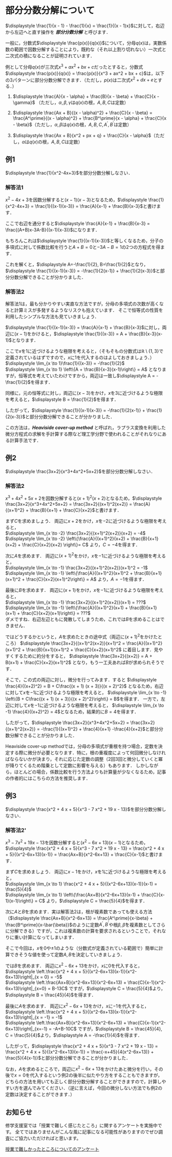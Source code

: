 <script type="text/x-mathjax-config">MathJax.Hub.Config({tex2jax:{inlineMath:[['\$','\$'],['\\(','\\)']],processEscapes:true},CommonHTML: {matchFontHeight:false}});</script>
<script type="text/javascript" async src="https://cdnjs.cloudflare.com/ajax/libs/mathjax/2.7.1/MathJax.js?config=TeX-MML-AM_CHTML"></script>

# 部分分数分解について

$\displaystyle \frac{1}{x - 1} - \frac{1}{x} = \frac{1}{(x - 1)x}$に対して，右辺から左辺へと直す操作を ***部分分数分解*** と呼びます．

一般に，分数式$\displaystyle \frac{p(x)}{q(x)}$について，分母$q(x)$は，実数係数の範囲で因数分解することにより，既約な（それ以上割り切れない）一次式と二次式の積になることが証明されています．

例として分母$q(x)$が三次式$x^3 + ax^2 + bx + c$だったとすると，分数式$\displaystyle \frac{p(x)}{q(x)} = \frac{p(x)}{x^3 + ax^2 + bx + c}$は，以下の3パターンに部分分数分解できます．（ただし，$p(x)$は二次式$x^2 + dx + e$とする．）

1. $\displaystyle \frac{A}{x - \alpha} + \frac{B}{x - \beta} + \frac{C}{x - \gamma}$ （ただし，$\alpha, \beta, \gamma$は$q(x)$の根，$A, B, C$は定数）

2. $\displaystyle \frac{Ax + B}{(x - \alpha)^2} + \frac{C}{x - \beta} = \frac{A^\prime}{(x - \alpha)^2} + \frac{B^\prime}{x - \alpha} + \frac{C}{x - \beta}$（ただし，$\alpha, \beta$は$q(x)$の根，$A, B, C, A^\prime, B^\prime$は定数）

3. $\displaystyle \frac{Ax + B}{x^2 + px + q} + \frac{C}{x - \alpha}$（ただし，$\alpha$は$q(x)$の根，$A, B, C$は定数）

## 例1
$\displaystyle \frac{1}{x^2-4x+3}$を部分分数分解しなさい．

### 解答法1
$x^2-4x+3$を因数分解すると$(x-1)(x-3)$となるため，$\displaystyle \frac{1}{x^2-4x+3} = \frac{1}{(x-1)(x-3)} = \frac{A}{x-1} + \frac{B}{x-3}$と書けます．

ここで右辺を通分すると$\displaystyle \frac{A}{x-1} + \frac{B}{x-3} = \frac{(A+B)x-3A-B}{(x-1)(x-3)}$になります．

もちろんこれは$\displaystyle \frac{1}{(x-1)(x-3)}$と等しくなるため，分子の多項式に対して係数比較を行うと$A+B=0$と$-3A-B=1$の2つの方程式を得ます．

これを解くと，$\displaystyle A=-\frac{1}{2}, B=\frac{1}{2}$となり，$\displaystyle \frac{1}{(x-1)(x-3)} = -\frac{1}{2(x-1)} + \frac{1}{2(x-3)}$と部分分数分解できることが分かりました．

### 解答法2
解答法1は，最も分かりやすい実直な方法ですが，分母の多項式の次数が高くなると計算ミスが多発するようなリスクも抱えています．
そこで恒等式の性質を利用したシンプルな方法も見ていきましょう．

$\displaystyle \frac{1}{(x-1)(x-3)} = \frac{A}{x-1} + \frac{B}{x-3}$に対し，両辺に$(x-1)$をかけると，$\displaystyle \frac{1}{(x-3)} = A + \frac{B}{x-3}(x-1)$となります．

ここで$x$を$1$に近づけるような極限を考えると，（そもそもの分数式は$\mathbb{R}\setminus\{1,3\}$で定義されているはずですので，$x$に$1$を代入するのはよしておきましょう．）
$\displaystyle \lim_{x \to 1}\frac{1}{(x-3)} = -\frac{1}{2}$  
$\displaystyle \lim_{x \to 1} \left\{A + \frac{B}{x-3}(x-1)\right\} = A$
となりますが，恒等式を考えていたわけですから，両辺は一致し$\displaystyle A = -\frac{1}{2}$を得ます．

同様に，元の恒等式に対し，両辺に$(x-3)$をかけ，$x$を$3$に近づけるような極限を考えると，$\displaystyle B = \frac{1}{2}$を得ます．

したがって，$\displaystyle \frac{1}{(x-1)(x-3)} = -\frac{1}{2(x-1)} + \frac{1}{2(x-3)}$と部分分数分解できることが分かりました．

この方法は，***Heaviside cover-up method*** と呼ばれ，ラプラス変換を利用した微分方程式の求解を手計算する際など理工学分野で使われることがそれなりにある計算手法です．

## 例2
$\displaystyle \frac{3x+2}{x^3+4x^2+5x+2}$を部分分数分解しなさい．

### 解答法2
$x^3+4x^2+5x+2$を因数分解すると$(x+1)^2(x+2)$となるため，$\displaystyle \frac{3x+2}{x^3+4x^2+5x+2} = \frac{3x+2}{(x+1)^2(x+2)} = \frac{A}{(x+1)^2} + \frac{B}{x+1} + \frac{C}{x+2}$と書けます．

まず$C$を求めましょう．
両辺に$x+2$をかけ，$x$を$-2$に近づけるような極限を考えると，  
$\displaystyle \lim_{x \to -2} \frac{3x+2}{(x+1)^2(x+2)}(x+2) = -4$  
$\displaystyle \lim_{x \to -2} \left\{\frac{A}{(x+1)^2}(x+2) + \frac{B}{x+1}(x+2) + \frac{C}{x+2}(x+2) \right\}= C$
より，$C = -4$を得ます．

次に$A$を求めます．
両辺に$(x+1)^2$をかけ，$x$を$-1$に近づけるような極限を考えると，  
$\displaystyle \lim_{x \to -1} \frac{3x+2}{(x+1)^2(x+2)}(x+1)^2 = -1$  
$\displaystyle \lim_{x \to -1} \left\{\frac{A}{(x+1)^2}(x+1)^2 + \frac{B}{x+1}(x+1)^2 + \frac{C}{x+2}(x+1)^2\right\} = A$
より，$A = -1$を得ます．

最後に$B$を求めます．
両辺に$(x+1)$をかけ，$x$を$-1$に近づけるような極限を考えると，  
$\displaystyle \lim_{x \to -1} \frac{3x+2}{(x+1)^2(x+2)}(x+1) = ???$  
$\displaystyle \lim_{x \to -1} \left\{\frac{A}{(x+1)^2}(x+1) + \frac{B}{x+1}(x+1) + \frac{C}{x+2}(x+1)\right\} = ???$  
ダメですね．右辺左辺ともに発散してしまうため，これでは$B$を求めることはできません．

ではどうするかというと，$A$を求めたときの途中式（両辺に$(x+1)^2$をかけたところ）
$\displaystyle \frac{3x+2}{(x+1)^2(x+2)}(x+1)^2 = \frac{A}{(x+1)^2}(x+1)^2 + \frac{B}{x+1}(x+1)^2 + \frac{C}{x+2}(x+1)^2$
に着目します．見やすくするために約分をすると，
$\displaystyle \frac{3x+2}{(x+2)} = A + B(x+1) + \frac{C}{x+2}(x+1)^2$
となり，もう一工夫あれば$B$が求められそうです．

そこで，この式の両辺に対し，微分を行ってみます．すると
$\displaystyle \frac{4}{(x+2)^2} = B + C\frac{(x + 1) (x + 3)}{(x + 2)^2}$
となるため，右辺に対して$x$を$-1$に近づけるような極限を考えると，
$\displaystyle \lim_{x \to -1} \left\{B + C\frac{(x + 1) (x + 3)}{(x + 2)^2}\right\} = B$を得ます．
一方で，左辺に対して$x$を$-1$に近づけるような極限を考えると，
$\displaystyle \lim_{x \to -1} \frac{4}{(x+2)^2} = 4$となるため，結果的に$B = 4$を得ます．

したがって，$\displaystyle \frac{3x+2}{x^3+4x^2+5x+2} = \frac{3x+2}{(x+1)^2(x+2)} = -\frac{1}{(x+1)^2} + \frac{4}{x+1} -\frac{4}{x+2}$と部分分数分解できることが分かりました．

Heaviside cover-up methodでは，分母の多項式が重根を持つ場合，定数を決定する際に微分が必要となります．特に，根の重複度によって何回微分しなければならないかが決まり，それに応じた定数の調整（2回3回と微分していくと冪が降りてくるため階乗として定数に影響を与える）もあります．
しかしながら，ほとんどの場合，係数比較を行う方法よりも計算量が少なくなるため，記事の作者的にはこちらの方法を推奨します．

## 例3
$\displaystyle \frac{x^2 + 4 x + 5}{x^3 - 7 x^2 + 19 x - 13}$を部分分数分解しなさい．

### 解答法2'
$x^3 - 7 x^2 + 19 x - 13$を因数分解すると$(x^2-6x+13)(x-1)$となるため，$\displaystyle \frac{x^2 + 4 x + 5}{x^3 - 7 x^2 + 19 x - 13} = \frac{x^2 + 4 x + 5}{(x^2-6x+13)(x-1)} = \frac{Ax+B}{x^2-6x+13} + \frac{C}{x-1}$と書けます．

まず$C$を求めましょう．
両辺に$x-1$をかけ，$x$を$1$に近づけるような極限を考えると，  
$\displaystyle \lim_{x \to 1} \frac{x^2 + 4 x + 5}{(x^2-6x+13)(x-1)}(x-1) = \frac{5}{4}$  
$\displaystyle \lim_{x \to 1} \left\{\frac{Ax+B}{x^2-6x+13}(x-1) + \frac{C}{x-1}(x-1)\right\} = C$
より，$\displaystyle C = \frac{5}{4}$を得ます．

次に$A$と$B$を求めます．実は解答法2は，根が複素数であっても使える方法（$\displaystyle \frac{Ax+B}{x^2-6x+13} = \frac{A^\prime}{x-\beta} + \frac{B^\prime}{x-\bar{\beta}}$のように定数$A^\prime, B^\prime$や根$\beta, \bar{\beta}$を複素数としてさらに分解できる）ですが，これは複素数の計算を要求されるということで，それなりに重い計算になってしまいます．

そこで今回は，$x$を$0$や$\pm 1$のような（分数式が定義されている範囲で）簡単に計算できそうな値を使って定数$A, B$を決定していきましょう．

では$B$を求めます．
両辺に$x^2-6x+13$をかけ，$x$に$0$を代入すると，
$\displaystyle \left.\frac{x^2 + 4 x + 5}{(x^2-6x+13)(x-1)}(x^2-6x+13)\right|_{x = 0} = -5$  
$\displaystyle \left.\frac{Ax+B}{x^2-6x+13}(x^2-6x+13) + \frac{C}{x-1}(x^2-6x+13)\right|_{x=0} = B-13C$
ですが，$\displaystyle C = \frac{5}{4}$より，$\displaystyle B = \frac{45}{4}$を得ます．

最後に$A$を求めます．
両辺に$x^2-6x+13$をかけ，$x$に$-1$を代入すると，
$\displaystyle \left.\frac{x^2 + 4 x + 5}{(x^2-6x+13)(x-1)}(x^2-6x+13)\right|_{x = -1} = -1$  
$\displaystyle \left.\frac{Ax+B}{x^2-6x+13}(x^2-6x+13) + \frac{C}{x-1}(x^2-6x+13)\right|_{x=-1} = -A+B-10C$
ですが，$\displaystyle B = \frac{45}{4}, C = \frac{5}{4}$より，$\displaystyle A = -\frac{1}{4}$を得ます．

したがって，$\displaystyle \frac{x^2 + 4 x + 5}{x^3 - 7 x^2 + 19 x - 13} = \frac{x^2 + 4 x + 5}{(x^2-6x+13)(x-1)} = \frac{-x+45}{4(x^2-6x+13)} + \frac{5}{4(x-1)}$と部分分数分解できることが分かりました．

なお，$A$を求めるところで，両辺に$x^2-6x+13$をかけたあと微分を行い，その後で$x=0$を代入するという例2の後半に似たやり方をすることもできますが，どちらの方法を用いても正しく部分分数分解することができますので，計算しやすい方を選んでみてください．（逆に言えば，今回の微分しない方法でも例2の定数は決定することができます．）

## お知らせ
修学支援室では「授業で難しく感じたところ」に関するアンケートを実施中です。
全てではありませんがこんな風に記事になる可能性がありますのでぜひ調査にご協力いただければと思います。

[授業で難しかったところについてのアンケート](https://docs.google.com/forms/d/e/1FAIpQLScWKlr5Q9ctfumYM_BZsII-UX1ToD6e8-OLpqSH8biI9AJ7Gg/viewform?usp=sf_link)